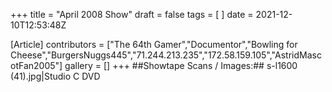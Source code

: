 +++
title = "April 2008 Show"
draft = false
tags = [ ]
date = 2021-12-10T12:53:48Z

[Article]
contributors = ["The 64th Gamer","Documentor","Bowling for Cheese","BurgersNuggs445","71.244.213.235","172.58.159.105","AstridMascotFan2005"]
gallery = []
+++
##Showtape Scans / Images:##
<gallery>
s-l1600 (41).jpg|Studio C DVD
</gallery>